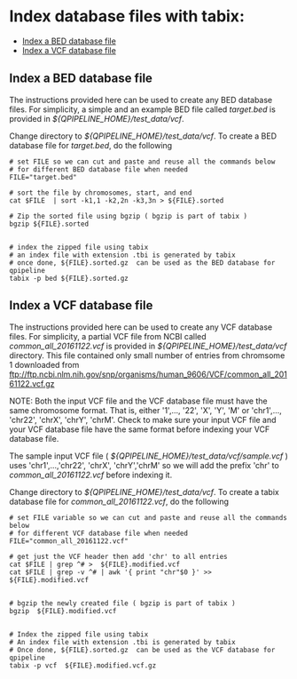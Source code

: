 

# Index database files with **tabix**:
* [Index a BED database file](#index-a-bed-database-file)
* [Index a VCF database file](#index-a-vcf-database-file)


## Index a BED database file
The instructions provided here can be used to create any BED database files.  For simplicity, a simple and an example BED file called _target.bed_ is provided in _${QPIPELINE_HOME}/test_data/vcf_.  

Change directory to _${QPIPELINE_HOME}/test_data/vcf_.  To create a BED database file for _target.bed_, do the following
```
# set FILE so we can cut and paste and reuse all the commands below 
# for different BED database file when needed 
FILE="target.bed"

# sort the file by chromosomes, start, and end
cat $FILE  | sort -k1,1 -k2,2n -k3,3n > ${FILE}.sorted

# Zip the sorted file using bgzip ( bgzip is part of tabix )
bgzip ${FILE}.sorted


# index the zipped file using tabix
# an index file with extension .tbi is generated by tabix
# once done, ${FILE}.sorted.gz  can be used as the BED database for qpipeline
tabix -p bed ${FILE}.sorted.gz 
```


## Index a VCF database file 
The instructions provided here can be used to create any VCF database files.  For simplicity, a partial VCF file from NCBI called _common_all_20161122.vcf_ is provided in _${QPIPELINE_HOME}/test_data/vcf_ directory.  This file contained only small number of entries from chromsome 1 downloaded from ftp://ftp.ncbi.nlm.nih.gov/snp/organisms/human_9606/VCF/common_all_20161122.vcf.gz

NOTE: Both the input VCF file and the VCF database file must have the same chromosome format. 
That is, either '1',..., '22', 'X', 'Y', 'M' or 'chr1',..., 'chr22', 'chrX', 'chrY', 'chrM'.  Check to make sure your input VCF file and your VCF database file have the same format before indexing your VCF database file.

The sample input VCF file ( _${QPIPELINE_HOME}/test_data/vcf/sample.vcf_ ) uses 'chr1',...,'chr22', 'chrX', 'chrY','chrM' so we will add the prefix 'chr' to _common_all_20161122.vcf_ before indexing it.

Change directory to _${QPIPELINE_HOME}/test_data/vcf_.  To create a tabix database file for _common_all_20161122.vcf_, do the following

```
# set FILE variable so we can cut and paste and reuse all the commands below 
# for different VCF database file when needed 
FILE="common_all_20161122.vcf"

# get just the VCF header then add 'chr' to all entries
cat $FILE | grep ^# >  ${FILE}.modified.vcf
cat $FILE | grep -v ^# | awk '{ print "chr"$0 }' >> ${FILE}.modified.vcf


# bgzip the newly created file ( bgzip is part of tabix )
bgzip  ${FILE}.modified.vcf


# Index the zipped file using tabix
# An index file with extension .tbi is generated by tabix
# Once done, ${FILE}.sorted.gz  can be used as the VCF database for qpipeline
tabix -p vcf  ${FILE}.modified.vcf.gz 
```


